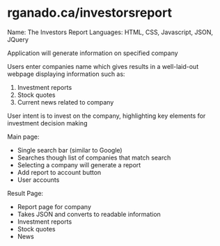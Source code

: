# rganado.ca/investorsreport



Name: The Investors Report
Languages: HTML, CSS, Javascript, JSON, JQuery

Application will generate information on specified company

Users enter companies name which gives results in a well-laid-out webpage displaying information
such as:
  1. Investment reports
  2. Stock quotes
  3. Current news related to company
  
User intent is to invest on the company, highlighting key elements for investment decision making

Main page:
  - Single search bar (similar to Google)
  - Searches though list of companies that match search
  - Selecting a company will generate a report
  - Add report to account button
  - User accounts
  
Result Page:
  - Report page for company
  - Takes JSON and converts to readable information
  - Investment reports
  - Stock quotes
  - News
